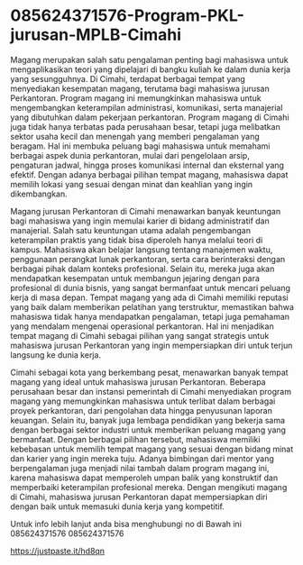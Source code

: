# 085624371576-Program-PKL-jurusan-MPLB-Cimahi
Magang merupakan salah satu pengalaman penting bagi mahasiswa untuk mengaplikasikan teori yang dipelajari di bangku kuliah ke dalam dunia kerja yang sesungguhnya. Di Cimahi, terdapat berbagai tempat yang menyediakan kesempatan magang, terutama bagi mahasiswa jurusan Perkantoran. Program magang ini memungkinkan mahasiswa untuk mengembangkan keterampilan administrasi, komunikasi, serta manajerial yang dibutuhkan dalam pekerjaan perkantoran. Program magang di Cimahi juga tidak hanya terbatas pada perusahaan besar, tetapi juga melibatkan sektor usaha kecil dan menengah yang memberi pengalaman yang beragam. Hal ini membuka peluang bagi mahasiswa untuk memahami berbagai aspek dunia perkantoran, mulai dari pengelolaan arsip, pengaturan jadwal, hingga proses komunikasi internal dan eksternal yang efektif. Dengan adanya berbagai pilihan tempat magang, mahasiswa dapat memilih lokasi yang sesuai dengan minat dan keahlian yang ingin dikembangkan.

Magang jurusan Perkantoran di Cimahi menawarkan banyak keuntungan bagi mahasiswa yang ingin memulai karier di bidang administratif dan manajerial. Salah satu keuntungan utama adalah pengembangan keterampilan praktis yang tidak bisa diperoleh hanya melalui teori di kampus. Mahasiswa akan belajar langsung tentang manajemen waktu, penggunaan perangkat lunak perkantoran, serta cara berinteraksi dengan berbagai pihak dalam konteks profesional. Selain itu, mereka juga akan mendapatkan kesempatan untuk membangun jejaring dengan para profesional di dunia bisnis, yang sangat bermanfaat untuk mencari peluang kerja di masa depan. Tempat magang yang ada di Cimahi memiliki reputasi yang baik dalam memberikan pelatihan yang terstruktur, memastikan bahwa mahasiswa tidak hanya mendapatkan pengalaman, tetapi juga pemahaman yang mendalam mengenai operasional perkantoran. Hal ini menjadikan tempat magang di Cimahi sebagai pilihan yang sangat strategis untuk mahasiswa jurusan Perkantoran yang ingin mempersiapkan diri untuk terjun langsung ke dunia kerja.

Cimahi sebagai kota yang berkembang pesat, menawarkan banyak tempat magang yang ideal untuk mahasiswa jurusan Perkantoran. Beberapa perusahaan besar dan instansi pemerintah di Cimahi menyediakan program magang yang memungkinkan mahasiswa untuk terlibat dalam berbagai proyek perkantoran, dari pengolahan data hingga penyusunan laporan keuangan. Selain itu, banyak juga lembaga pendidikan yang bekerja sama dengan berbagai sektor industri untuk memberikan peluang magang yang bermanfaat. Dengan berbagai pilihan tersebut, mahasiswa memiliki kebebasan untuk memilih tempat magang yang sesuai dengan bidang minat dan karier yang ingin mereka tuju. Adanya bimbingan dari mentor yang berpengalaman juga menjadi nilai tambah dalam program magang ini, karena mahasiswa dapat memperoleh umpan balik yang konstruktif dan memperbaiki keterampilan profesional mereka. Dengan mengikuti magang di Cimahi, mahasiswa jurusan Perkantoran dapat mempersiapkan diri dengan baik untuk memasuki dunia kerja yang kompetitif.

Untuk info lebih lanjut anda bisa menghubungi no di Bawah ini
085624371576
085624371576

https://justpaste.it/hd8qn
